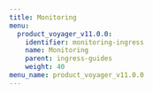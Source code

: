 ```yaml
---
title: Monitoring
menu:
  product_voyager_v11.0.0:
    identifier: monitoring-ingress
    name: Monitoring
    parent: ingress-guides
    weight: 40
menu_name: product_voyager_v11.0.0
---
```


